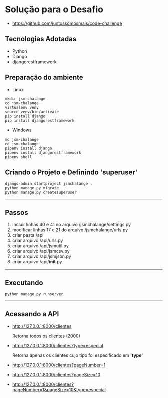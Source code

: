 Solução para o Desafio
======================
- https://github.com/juntossomosmais/code-challenge

Tecnologias Adotadas
--------------------
* Python
* Django
* djangorestframework

Preparação do ambiente
----------------------

- Linux
```
mkdir jsm-chalange
cd jsm-chalange
virtualenv venv
source venv/bin/activate
pip install django
pip install djangorestframework
```
- Windows
```
md jsm-chalange
cd jsm-chalange
pipenv install django
pipenv install djangorestframework
pipenv shell
```
Criando o Projeto e Definindo 'superuser'
------------------------------------------------------------
```
django-admin startproject jsmchalange .
python manage.py migrate
python manage.py createsuperuser
```
------------------------------------------------------------
Passos
------------------------------------------------------------

1) incluir linhas 40 e 41 no arquivo /jsmchalange/settings.py
2) modificar linhas 17 e 21 do arquivo /jsmchalange/urls.py
3) criar pasta /api
4) criar arquivo /api/urls.py
5) criar arquivo /api/jsmutil.py
6) criar arquivo /api/jsmcsv.py
7) criar arquivo /api/jsmjson.py
8) criar arquivo /api/__init__.py

------------------------------------------------------------
Executando
------------------------------------------------------------

```
python manage.py runserver
```
------------------------------------------------------------
Acessando a API
------------------------------------------------------------
* http://127.0.0.1:8000/clientes

    Retorna todos os clientes (2000)

* http://127.0.0.1:8000/clientes?type=especial

    Retorna apenas os clientes cujo tipo foi especificado em **'type'**

* http://127.0.0.1:8000/clientes?pageNumber=1

* http://127.0.0.1:8000/clientes?pageSize=10

* http://127.0.0.1:8000/clientes?pageNumber=1&pageSize=10&type=especial